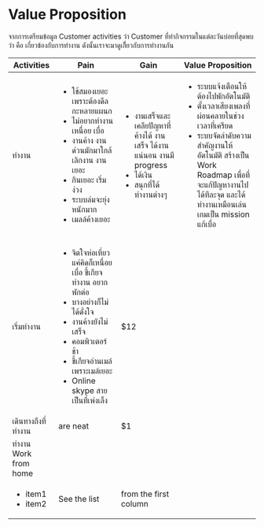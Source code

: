 # Value Proposition

จากการเตรียมข้อมูล Customer activities ว่า Customer ที่ทำกิจกรรมในแต่ละวันบ่อยที่สุดพบว่า คือ เกี่ยวข้องกับการทำงาน ดังนั้นเราจะมาดูเกีี่ยวกับการทำงานกัน

| Activities             | Pain              | Gain            | Value Proposition             |
| -----------------      |------------------ | --------------- | ----------------------------- |
| ทำงาน                  | <ul><li>ใช้สมองเยอะ เพราะต้องดีลกะหลายแผนก</li><li>ไม่อยากทำงาน เหนื่อย เบื่อ</li><li>งานค้าง งานด่วนมักมาใกล้เลิกงาน งานเยอะ</li><li>กินเยอะ เริ่มง่วง</li><li>ระบบล่มจะยุ่งหนักมาก</li><li>เมลล์ค้างเยอะ</li></ul> | <ul><li>งานเสร็จและเคลียปัญหาที่ค้างได้ งานเสร็จ ได้งานแน่นอน งานมี progress</li><li>ได้เงิน</li><li>สนุกที่ได้ทำงานต่างๆ</li></ul> |  <ul><li>ระบบแจ้งเตือนให้ต้องไปพักอัตโนมัติ</li><li>ตั้งเวลาเสียงเพลงที่ผ่อนคลายในช่วงเวลาที่เครียด</li><li>ระบบจัดลำดับความสำคัญงานให้อัตโนมัติ สร้างเป็น Work Roadmap เพื่อที่จะแก้ปัญหางานไปได้ทีละจุด และได้ทำงานเหมือนเล่นเกมเป็น mission แก้เบื่อ</li></ul>    |
| เริ่มทำงาน               | <ul><li>จิตใจห่อเหี่ยว แค่คิดก็เหนื่อย เบื่อ ขี้เกียจทำงาน อยากพักต่อ</li><li>บางอย่างก็ไม่ได้ดั่งใจ</li><li>งานค้างยังไม่เสร็จ</li><li>คอมพิวเตอร์ช้า</li><li>ขี้เกียจอ่านเมล์ เพราะเมล์เยอะ</li><li>Online skype สาย เป็นที่เพ่งเล็ง</li></ul>      |   $12 |     |
| เดินทางถึงที่ทำงาน         | are neat      |    $1 |     |
| ทำงาน Work from home   |    |     |
| <ul><li>item1</li><li>item2</li></ul>| See the list | from the first column|    |


